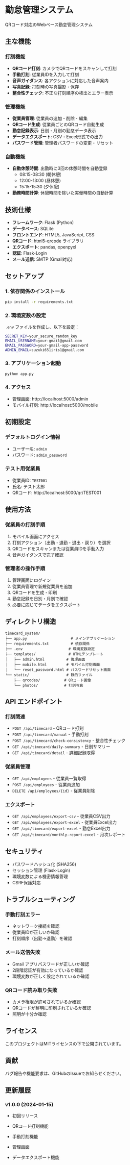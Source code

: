 # 勤怠管理システム


QRコード対応のWebベース勤怠管理システム


## 主な機能

### 打刻機能
- **QRコード打刻**: カメラでQRコードをスキャンして打刻
- **手動打刻**: 従業員IDを入力して打刻
- **音声ガイダンス**: 各アクションに対応した音声案内
- **写真記録**: 打刻時の写真撮影・保存
- **整合性チェック**: 不正な打刻順序の検出とエラー表示

### 管理機能
- **従業員管理**: 従業員の追加・削除・編集
- **QRコード生成**: 従業員ごとのQRコード自動生成
- **勤怠記録表示**: 日別・月別の勤怠データ表示
- **データエクスポート**: CSV・Excel形式での出力
- **パスワード管理**: 管理者パスワードの変更・リセット

### 自動機能
- **自動休憩時間**: 出勤時に3回の休憩時間を自動登録
  - 08:15-08:30 (朝休憩)
  - 12:00-13:00 (昼休憩)  
  - 15:15-15:30 (夕休憩)
- **勤務時間計算**: 休憩時間を除いた実働時間の自動計算

## 技術仕様

- **フレームワーク**: Flask (Python)
- **データベース**: SQLite
- **フロントエンド**: HTML5, JavaScript, CSS
- **QRコード**: html5-qrcode ライブラリ
- **エクスポート**: pandas, openpyxl
- **認証**: Flask-Login
- **メール送信**: SMTP (Gmail対応)

## セットアップ

### 1. 依存関係のインストール
```bash
pip install -r requirements.txt
```

### 2. 環境変数の設定
`.env` ファイルを作成し、以下を設定：
```bash
SECRET_KEY=your_secure_random_key
EMAIL_USERNAME=your-gmail@gmail.com
EMAIL_PASSWORD=your-gmail-app-password
ADMIN_EMAIL=suzuki651iris1@gmail.com
```

### 3. アプリケーション起動
```bash
python app.py
```

### 4. アクセス
- 管理画面: http://localhost:5000/admin
- モバイル打刻: http://localhost:5000/mobile

## 初期設定

### デフォルトログイン情報
- ユーザー名: `admin`
- パスワード: `admin_password`

### テスト用従業員
- 従業員ID: `TEST001`
- 氏名: テスト太郎
- QRコード: http://localhost:5000/qr/TEST001

## 使用方法

### 従業員の打刻手順
1. モバイル画面にアクセス
2. 打刻アクション（出勤・退勤・退出・戻り）を選択
3. QRコードをスキャンまたは従業員IDを手動入力
4. 音声ガイダンスで完了確認

### 管理者の操作手順
1. 管理画面にログイン
2. 従業員管理で新規従業員を追加
3. QRコードを生成・印刷
4. 勤怠記録を日別・月別で確認
5. 必要に応じてデータをエクスポート

## ディレクトリ構造

```
timecard_system/
├── app.py                    # メインアプリケーション
├── requirements.txt          # 依存関係
├── .env                     # 環境変数設定
├── templates/               # HTMLテンプレート
│   ├── admin.html          # 管理画面
│   ├── mobile.html         # モバイル打刻画面
│   └── reset_password.html # パスワードリセット画面
└── static/                 # 静的ファイル
    ├── qrcodes/           # QRコード画像
    └── photos/            # 打刻写真
```

## API エンドポイント

### 打刻関連
- `POST /api/timecard` - QRコード打刻
- `POST /api/timecard/manual` - 手動打刻
- `POST /api/timecard/check-consistency` - 整合性チェック
- `GET /api/timecard/daily-summary` - 日別サマリー
- `GET /api/timecard/detail` - 詳細記録取得

### 従業員管理
- `GET /api/employees` - 従業員一覧取得
- `POST /api/employees` - 従業員追加
- `DELETE /api/employees/{id}` - 従業員削除

### エクスポート
- `GET /api/employees/export-csv` - 従業員CSV出力
- `GET /api/employees/export-excel` - 従業員Excel出力
- `GET /api/timecard/export-excel` - 勤怠Excel出力
- `GET /api/timecard/monthly-report-excel` - 月次レポート

## セキュリティ

- パスワードハッシュ化 (SHA256)
- セッション管理 (Flask-Login)
- 環境変数による機密情報管理
- CSRF保護対応

## トラブルシューティング

### 手動打刻エラー
- ネットワーク接続を確認
- 従業員IDが正しいか確認
- 打刻順序（出勤→退勤）を確認

### メール送信失敗
- Gmail アプリパスワードが正しいか確認
- 2段階認証が有効になっているか確認
- 環境変数が正しく設定されているか確認

### QRコード読み取り失敗
- カメラ権限が許可されているか確認
- QRコードが鮮明に印刷されているか確認
- 照明が十分か確認

## ライセンス

このプロジェクトはMITライセンスの下で公開されています。

## 貢献

バグ報告や機能要求は、GitHubのIssueでお知らせください。

## 更新履歴

### v1.0.0 (2024-01-15)
- 初回リリース
- QRコード打刻機能
- 手動打刻機能
- 管理画面

- データエクスポート機能

